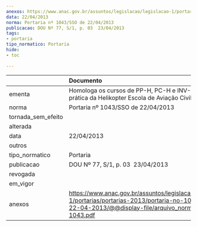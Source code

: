 ```yaml
---
anexos: https://www.anac.gov.br/assuntos/legislacao/legislacao-1/portarias/portarias-2013/portaria-no-1043-sso-de-22-04-2013/@@display-file/arquivo_norma/PA2013-1043.pdf
data: 22/04/2013
norma: Portaria nº 1043/SSO de 22/04/2013
publicacao: DOU Nº 77, S/1, p. 03  23/04/2013
tags:
- portaria
tipo_normatico: Portaria
hide: 
- toc 
 
---
```


|                    | Documento                                                                                                                                                         |
|:-------------------|:------------------------------------------------------------------------------------------------------------------------------------------------------------------|
| ementa             | Homologa os cursos de PP-H, PC-H e INV-H, parte prática da Helikopter Escola de Aviação Civil.                                                                    |
| norma              | Portaria nº 1043/SSO de 22/04/2013                                                                                                                                |
| tornada_sem_efeito |                                                                                                                                                                   |
| alterada           |                                                                                                                                                                   |
| data               | 22/04/2013                                                                                                                                                        |
| outros             |                                                                                                                                                                   |
| tipo_normatico     | Portaria                                                                                                                                                          |
| publicacao         | DOU Nº 77, S/1, p. 03  23/04/2013                                                                                                                                 |
| revogada           |                                                                                                                                                                   |
| em_vigor           |                                                                                                                                                                   |
| anexos             | https://www.anac.gov.br/assuntos/legislacao/legislacao-1/portarias/portarias-2013/portaria-no-1043-sso-de-22-04-2013/@@display-file/arquivo_norma/PA2013-1043.pdf |